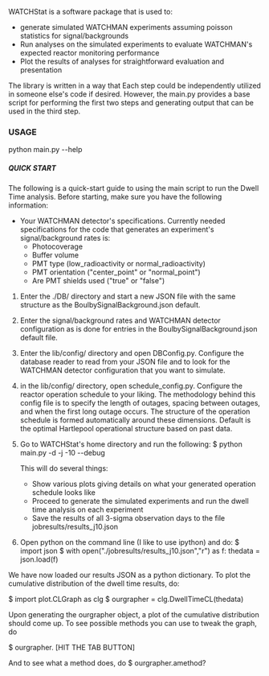 WATCHStat is a software package that is used to:
  - generate simulated WATCHMAN experiments assuming poisson statistics for signal/backgrounds
  - Run analyses on the simulated experiments to evaluate WATCHMAN's expected
    reactor monitoring performance
  - Plot the results of analyses for straightforward evaluation and presentation

The library is written in a way that Each step could be independently utilized
in someone else's code if desired.  However, the main.py provides a base
script for performing the first two steps and generating output that can be
used in the third step.

### USAGE ###
python main.py --help

##### QUICK START #####
The following is a quick-start guide to using the main script to run the
Dwell Time analysis.  Before starting, make sure you have the following information:

  * Your WATCHMAN detector's specifications.  Currently needed specifications
    for the code that generates an experiment's signal/background rates is:
    - Photocoverage
    - Buffer volume
    - PMT type (low_radioactivity or normal_radioactivity)
    - PMT orientation ("center_point" or "normal_point")
    - Are PMT shields used ("true" or "false")

1. Enter the ./DB/ directory and start a new JSON file with the same structure
   as the BoulbySignalBackground.json default.  
2. Enter the signal/background rates and WATCHMAN detector configuration
   as is done for entries in the BoulbySignalBackground.json default file.
3. Enter the lib/config/ directory and open DBConfig.py.  Configure the database
   reader to read from your JSON file and to look for the WATCHMAN detector
   configuration that you want to simulate.
4. in the lib/config/ directory, open schedule_config.py.  Configure the reactor
   operation schedule to your liking.  The methodology behind this config file
   is to specify the length of outages, spacing between outages, and when the
   first long outage occurs.  The structure of the operation schedule is formed
   automatically around these dimensions.  Default is the optimal Hartlepool
   operational structure based on past data.

5. Go to WATCHStat's home directory and run the following:
$ python main.py -d -j -10 --debug
   
   This will do several things:
   - Show various plots giving details on what your generated operation
     schedule looks like
   - Proceed to generate the simulated experiments and run the dwell time
     analysis on each experiment
   - Save the results of all 3-sigma observation days to the file
     jobresults/results_j10.json

6. Open python on the command line (I like to use ipython) and do:
$ import json
$ with open("./jobresults/results_j10.json","r") as f:
    thedata = json.load(f)

We have now loaded our results JSON as a python dictionary.  To plot the
cumulative distribution of the dwell time results, do:

$ import plot.CLGraph as clg
$ ourgrapher = clg.DwellTimeCL(thedata)

Upon generating the ourgrapher object, a plot of the cumulative distribution
should come up.  To see possible methods you can use to tweak the graph, do

$ ourgrapher. [HIT THE TAB BUTTON]

And to see what a method does, do
$ ourgrapher.amethod?

